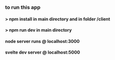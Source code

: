 ### to run this app

#### > npm install in main directory and in folder /client

#### > npm run dev in main directory

#### node server runs @ localhost:3000

#### svelte dev server @ localhost:5000

